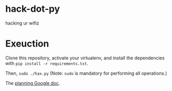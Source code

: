 # hack-dot-py

hacking ur wifiz

Exeuction
=========

Clone this repository, activate your virtualenv, and install the dependencies with `pip install -r requirements.txt`.

Then, `sudo ./hax.py` (Note: `sudo` is mandatory for performing all operations.)

The [planning Google doc](https://docs.google.com/document/d/1ZrCUYp0LBVkJim3dPs9TiJVY5LvWG7gMyFTWSPY9EIY/edit?ts=58efc3d4).
